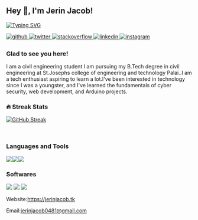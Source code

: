 
## Hey 👋, I'm Jerin Jacob!  
  [![Typing SVG](https://readme-typing-svg.herokuapp.com?color=%2336BCF7&lines=civil+engineering+student;Web+Developer;Always+learning+new+things)](https://git.io/typing-svg)

<a href="https://github.com/jerinja" target="_blank">
<img src=https://img.shields.io/badge/github-%2324292e.svg?&style=for-the-badge&logo=github&logoColor=white alt=github style="margin-bottom: 5px;" />
</a>
<a href="https://twitter.com/@JerinJa33556023" target="_blank">
<img src=https://img.shields.io/badge/twitter-%2300acee.svg?&style=for-the-badge&logo=twitter&logoColor=white alt=twitter style="margin-bottom: 5px;" />
</a>
<a href="https://stackoverflow.com/users/Jerin Jacob" target="_blank">
<img src=https://img.shields.io/badge/stackoverflow-%23F28032.svg?&style=for-the-badge&logo=stackoverflow&logoColor=white alt=stackoverflow style="margin-bottom: 5px;" />
</a>
<a href="https://linkedin.com/in//jerin-jacob-7418571bb/" target="_blank">
<img src=https://img.shields.io/badge/linkedin-%231E77B5.svg?&style=for-the-badge&logo=linkedin&logoColor=white alt=linkedin style="margin-bottom: 5px;" />
</a>
<a href="https://instagram.com/_jerinjac0b_" target="_blank">
<img src=https://img.shields.io/badge/instagram-%23000000.svg?&style=for-the-badge&logo=instagram&logoColor=white alt=instagram style="margin-bottom: 5px;" />
</a>  
  



### Glad to see you here!  
I am a civil engineering student I am pursuing my B.Tech degree in civil engineering at St.Josephs college of engineering and technology Palai..I am a tech enthusiast aspiring to learn a lot.I've been interested in technology since I was a youngster, and I've learned the fundamentals of cyber security, web development, and Arduino projects.
<br/>  

<h3>🔥 Streak Stats</h3>


[![GitHub Streak](http://github-readme-streak-stats.herokuapp.com?user=jerinja&theme=github-dark&hide_border=false&date_format=M%20j%5B%2C%20Y%5D)](https://git.io/streak-stats)



<br/>  


<h3>Languages and Tools</h3>

<img src="https://img.icons8.com/color/50/000000/html-5.png"/><img src="https://img.icons8.com/color/50/000000/css3.png"/><img src="https://img.icons8.com/color/50/000000/javascript.png"/>

<h3>Softwares</h3>
<img src="https://img.icons8.com/fluency/50/000000/windows-11.png"/>    <img src="https://img.icons8.com/fluency/50/000000/visual-studio-code-2019.png"/>     <img src="https://img.icons8.com/color/48/000000/arduino.png"/>

Website:https://jerinjacob.tk

Email:jerinjacob0481@gmail.com

